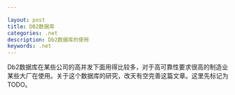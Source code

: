 ```yaml
---

layout: post
title: DB2数据库
categories: .net
description: Db2数据库的使用
keywords: .net
---
```


Db2数据库在某些公司的高并发下面用得比较多，对于高可靠性要求很高的制造业某些大厂在使用。关于这个数据库的研究，改天有空完善这篇文章。这里先标记为TODO。

